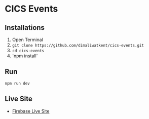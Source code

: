 # CICS Events

## Installations

1. Open Terminal
2. `git clone https://github.com/dimaliwatkent/cics-events.git`
3. `cd cics-events`
4. 'npm install'

## Run

`npm run dev`

## Live Site

- [Firebase Live Site]()
